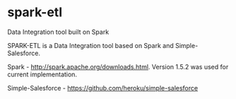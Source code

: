 # spark-etl
Data Integration tool built on Spark

SPARK-ETL is a Data Integration tool based on Spark and Simple-Salesforce.

  Spark - http://spark.apache.org/downloads.html. Version 1.5.2 was used for current implementation.
  
  Simple-Salesforce - https://github.com/heroku/simple-salesforce
  
